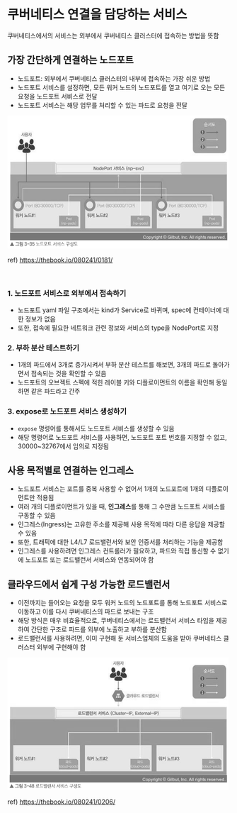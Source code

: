 # 쿠버네티스 연결을 담당하는 서비스

쿠버네티스에서의 서비스는 외부에서 쿠버네티스 클러스터에 접속하는 방법을 뜻함

## 가장 간단하게 연결하는 노드포트

- 노드포트: 외부에서 쿠버네티스 클러스터의 내부에 접속하는 가장 쉬운 방법
- 노드포트 서비스를 설정하면, 모든 워커 노드의 노드포트를 열고 여기로 오는 모든 요청을 노드포트 서비스로 전달
- 노드포트 서비스는 해당 업무를 처리할 수 있는 파드로 요청을 전달

<img src="../image/방재영1.png" width="500" height="300" alt="노드포트 서비스 구성도">   

ref) https://thebook.io/080241/0181/

<br/>

### 1. 노드포트 서비스로 외부에서 접속하기

- 노드포트 yaml 파일 구조에서는 kind가 Service로 바뀌며, spec에 컨테이너에 대한 정보가 없음
- 또한, 접속에 필요한 네트워크 관련 정보와 서비스의 type을 NodePort로 지정

### 2. 부하 분산 테스트하기

- 1개의 파드에서 3개로 증가시켜서 부하 분산 테스트를 해보면, 3개의 파드로 돌아가면서 접속되는 것을 확인할 수 있음
- 노드포트의 오브젝트 스펙에 적힌 레이블 키와 디플로이먼트의 이름을 확인해 동일하면 같은 파드라고 간주

### 3. expose로 노드포트 서비스 생성하기

- `expose` 명령어를 통해서도 노드포트 서비스를 생성할 수 있음
- 해당 명령어로 노드포트 서비스를 사용하면, 노드포트 포트 번호를 지정할 수 없고, 30000~32767에서 임의로 지정됨

## 사용 목적별로 연결하는 인그레스

- 노드포트 서비스는 포트를 중복 사용할 수 없어서 1개의 노드포트에 1개의 디플로이먼트만 적용됨
- 여러 개의 디플로이먼트가 있을 때, **인그레스**를 통해 그 수만큼 노드포트 서비스를 구동할 수 있음
- 인그레스(Ingress)는 고유한 주소를 제공해 사용 목적에 따라 다른 응답을 제공할 수 있음
- 또한, 트래픽에 대한 L4/L7 로드밸런서와 보안 인증서를 처리하는 기능을 제공함
- 인그레스를 사용하려면 인그레스 컨트롤러가 필요하고, 파드와 직접 통신할 수 없기에 노드포트 또는 로드밸런서 서비스와 연동되어야 함

## 클라우드에서 쉽게 구성 가능한 로드밸런서

- 이전까지는 들어오는 요청을 모두 워커 노드의 노드포트를 통해 노드포트 서비스로 이동하고 이를 다시 쿠버네티스의 파드로 보내는 구조
- 해당 방식은 매우 비효율적으로, 쿠버네티스에서는 로드밸런서 서비스 타입을 제공하여 간단한 구조로 파드를 외부에 노출하고 부하를 분산함
- 로드밸런서를 사용하려면, 이미 구현해 둔 서비스업체의 도움을 받아 쿠버네티스 클러스터 외부에 구현해야 함

<img src="../image/방재영2.png" width="500" height="300" alt="로드밸런서 서비스 구성도">

ref) https://thebook.io/080241/0206/